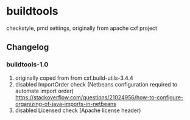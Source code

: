# buildtools

checkstyle, pmd settings, originally from apache cxf project

## Changelog

### buildtools-1.0

1. originally coped from  from cxf.build-utils-3.4.4
2. disabled ImportOrder check (Netbeans configuration required to automate import order) https://stackoverflow.com/questions/21024956/how-to-configure-organizing-of-java-imports-in-netbeans
3. disabled Licensed check (Apache license header)